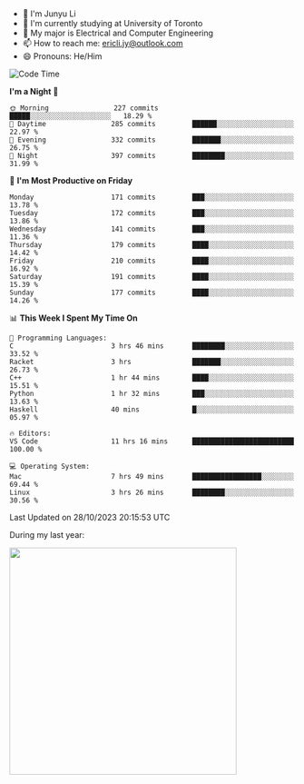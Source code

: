 ### 
- 👨 I'm Junyu Li
- 📖 I'm currently studying at University of Toronto
- 🌱 My major is Electrical and Computer Engineering
- 📫 How to reach me: ericli.jy@outlook.com
- 😄 Pronouns: He/Him

<!--
<p align="left">  
  <img height="180em" src="https://github-readme-stats-git-master-ericjyli.vercel.app/api?username=ericjyli&theme=tokyonight&show_icons=true&count_private=true&include_orgs=true" />
  <img height="180em" src="https://github-readme-stats-git-master-ericjyli.vercel.app/api/top-langs/?username=ericjyli&theme=tokyonight&count_private=true&include_orgs=true&include_orgs=true&layout=compact" />
</p>
-->

<!--START_SECTION:waka-->
![Code Time](http://img.shields.io/badge/Code%20Time-287%20hrs%2058%20mins-blue)

**I'm a Night 🦉** 

```text
🌞 Morning                227 commits         █████░░░░░░░░░░░░░░░░░░░░   18.29 % 
🌆 Daytime                285 commits         ██████░░░░░░░░░░░░░░░░░░░   22.97 % 
🌃 Evening                332 commits         ███████░░░░░░░░░░░░░░░░░░   26.75 % 
🌙 Night                  397 commits         ████████░░░░░░░░░░░░░░░░░   31.99 % 
```
📅 **I'm Most Productive on Friday** 

```text
Monday                   171 commits         ███░░░░░░░░░░░░░░░░░░░░░░   13.78 % 
Tuesday                  172 commits         ███░░░░░░░░░░░░░░░░░░░░░░   13.86 % 
Wednesday                141 commits         ███░░░░░░░░░░░░░░░░░░░░░░   11.36 % 
Thursday                 179 commits         ████░░░░░░░░░░░░░░░░░░░░░   14.42 % 
Friday                   210 commits         ████░░░░░░░░░░░░░░░░░░░░░   16.92 % 
Saturday                 191 commits         ████░░░░░░░░░░░░░░░░░░░░░   15.39 % 
Sunday                   177 commits         ████░░░░░░░░░░░░░░░░░░░░░   14.26 % 
```


📊 **This Week I Spent My Time On** 

```text
💬 Programming Languages: 
C                        3 hrs 46 mins       ████████░░░░░░░░░░░░░░░░░   33.52 % 
Racket                   3 hrs               ███████░░░░░░░░░░░░░░░░░░   26.73 % 
C++                      1 hr 44 mins        ████░░░░░░░░░░░░░░░░░░░░░   15.51 % 
Python                   1 hr 32 mins        ███░░░░░░░░░░░░░░░░░░░░░░   13.63 % 
Haskell                  40 mins             █░░░░░░░░░░░░░░░░░░░░░░░░   05.97 % 

🔥 Editors: 
VS Code                  11 hrs 16 mins      █████████████████████████   100.00 % 

💻 Operating System: 
Mac                      7 hrs 49 mins       █████████████████░░░░░░░░   69.44 % 
Linux                    3 hrs 26 mins       ████████░░░░░░░░░░░░░░░░░   30.56 % 
```


 Last Updated on 28/10/2023 20:15:53 UTC
<!--END_SECTION:waka-->

<p> During my last year: </p>
<img height="400em" src="https://github-readme-stats-git-master-ericjyli.vercel.app/api/wakatime?username=ericjyli&layout=compact&theme=tokyonight" />

<!--
Here are some ideas to get you started:

- 🔭 I’m currently working on ...
- 🌱 I’m currently learning ...
- 👯 I’m looking to collaborate on ...
- 🤔 I’m looking for help with ...
- 💬 Ask me about ...
- 📫 How to reach me: ...
- 😄 Pronouns: ...
- ⚡ Fun fact: ...
-->
